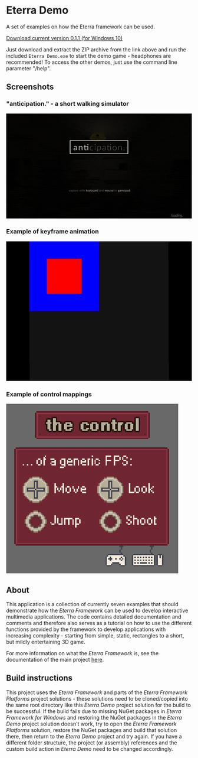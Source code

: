 # Eterra Demo

A set of examples on how the Eterra framework can be used.

[Download current version 0.1.1 (for Windows 10)](https://github.com/bauermaximilian/Eterra.Demo/releases/download/0.1.1/EterraDemo-0.1.1.zip)

Just download and extract the ZIP archive from the link above and run the included ``Eterra Demo.exe`` to start the demo game - headphones are recommended! To access the other demos, just use the command line parameter "/help".

## Screenshots

### "anticipation." - a short walking simulator

![00](media/00.gif)

### Example of keyframe animation

![01](media/01.gif)

### Example of control mappings

![02](media/02.png)

## About

This application is a collection of currently seven examples that should demonstrate how the *Eterra Framework* can be used to develop interactive multimedia applications. The code contains detailed documentation and comments and therefore also serves as a tutorial on how to use the different functions provided by the framework to develop applications with increasing complexity - starting from simple, static, rectangles to a short, but mildly entertaining 3D game.

For more information on what the *Eterra Framework* is, see the documentation of the main project [here](https://github.com/bauermaximilian/Eterra).

## Build instructions

This project uses the _Eterra Framework_ and parts of the _Eterra Framework Platforms_ project solutions - these solutions need to be cloned/copied into the same root directory like this _Eterra Demo_ project solution for the build to be successful. If the build fails due to missing NuGet packages in _Eterra Framework for Windows_ and restoring the NuGet packages in the _Eterra Demo_ project solution doesn't work, try to open the _Eterra Framework Platforms_ solution, restore the NuGet packages and build that solution there, then return to the _Eterra Demo_ project and try again. If you have a different folder structure, the project (or assembly) references and the custom build action in _Eterra Demo_ need to be changed accordingly.